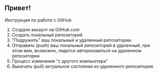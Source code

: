 ## Привет!

Инструкция по работе с GitHub

1. Создали аккаунт на GitHub.com
2. Создать локальный репозиторий
3. "Подружить" ваш локальный и удаленный репозитории.
4. Отправить (push) ваш локальный репозиторий в удаленный, при этом вам, возможно, пидется авторизоваться на удаленном репозитории
5. Процесс изменения "с другого компьютера"
6. Выкачать (pull) актуальное состояние из удаленного репозитория.
